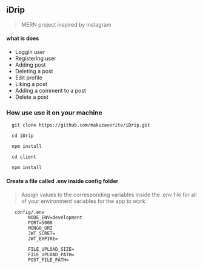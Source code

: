 ## iDrip

> MERN project inspired by instagram

#### what is does

- Loggin user
- Registering user
- Adding post
- Deleting a post
- Edit profile
- Liking a post
- Adding a comment to a post
- Delete a post

### How use use it on your machine

```git
  git clone https://github.com/makuzaverite/iDrip.git

  cd iDrip

  npm install

  cd client

  npm install
```

#### Create a file called .env inside config folder

> Assign values to the corresponding variables inside the .env file for all of your environment variables for the app to work

```git
   config/.env
        NODE_ENV=development
        PORT=5000
        MONGO_URI
        JWT_SCRET=
        JWT_EXPIRE=

        FILE_UPLOAD_SIZE=
        FILE_UPLOAD_PATH=
        POST_FILE_PATH=
```
